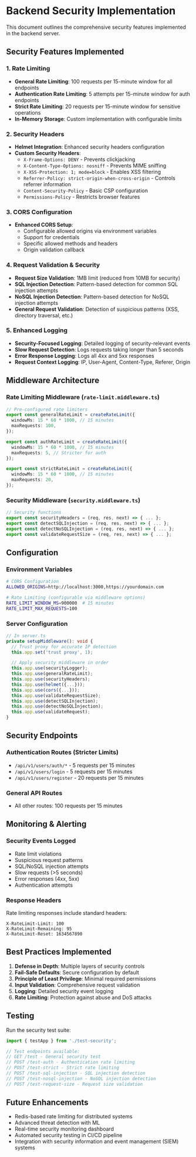 # Backend Security Implementation

This document outlines the comprehensive security features implemented in the backend server.

## Security Features Implemented

### 1. Rate Limiting
- **General Rate Limiting**: 100 requests per 15-minute window for all endpoints
- **Authentication Rate Limiting**: 5 attempts per 15-minute window for auth endpoints
- **Strict Rate Limiting**: 20 requests per 15-minute window for sensitive operations
- **In-Memory Storage**: Custom implementation with configurable limits

### 2. Security Headers
- **Helmet Integration**: Enhanced security headers configuration
- **Custom Security Headers**:
  - `X-Frame-Options: DENY` - Prevents clickjacking
  - `X-Content-Type-Options: nosniff` - Prevents MIME sniffing
  - `X-XSS-Protection: 1; mode=block` - Enables XSS filtering
  - `Referrer-Policy: strict-origin-when-cross-origin` - Controls referrer information
  - `Content-Security-Policy` - Basic CSP configuration
  - `Permissions-Policy` - Restricts browser features

### 3. CORS Configuration
- **Enhanced CORS Setup**:
  - Configurable allowed origins via environment variables
  - Support for credentials
  - Specific allowed methods and headers
  - Origin validation callback

### 4. Request Validation & Security
- **Request Size Validation**: 1MB limit (reduced from 10MB for security)
- **SQL Injection Detection**: Pattern-based detection for common SQL injection attempts
- **NoSQL Injection Detection**: Pattern-based detection for NoSQL injection attempts
- **General Request Validation**: Detection of suspicious patterns (XSS, directory traversal, etc.)

### 5. Enhanced Logging
- **Security-Focused Logging**: Detailed logging of security-relevant events
- **Slow Request Detection**: Logs requests taking longer than 5 seconds
- **Error Response Logging**: Logs all 4xx and 5xx responses
- **Request Context Logging**: IP, User-Agent, Content-Type, Referer, Origin

## Middleware Architecture

### Rate Limiting Middleware (`rate-limit.middleware.ts`)
```typescript
// Pre-configured rate limiters
export const generalRateLimit = createRateLimit({
  windowMs: 15 * 60 * 1000, // 15 minutes
  maxRequests: 100,
});

export const authRateLimit = createRateLimit({
  windowMs: 15 * 60 * 1000, // 15 minutes
  maxRequests: 5, // Stricter for auth
});

export const strictRateLimit = createRateLimit({
  windowMs: 15 * 60 * 1000, // 15 minutes
  maxRequests: 20,
});
```

### Security Middleware (`security.middleware.ts`)
```typescript
// Security functions
export const securityHeaders = (req, res, next) => { ... };
export const detectSQLInjection = (req, res, next) => { ... };
export const detectNoSQLInjection = (req, res, next) => { ... };
export const validateRequestSize = (req, res, next) => { ... };
```

## Configuration

### Environment Variables
```bash
# CORS Configuration
ALLOWED_ORIGINS=http://localhost:3000,https://yourdomain.com

# Rate Limiting (configurable via middleware options)
RATE_LIMIT_WINDOW_MS=900000  # 15 minutes
RATE_LIMIT_MAX_REQUESTS=100
```

### Server Configuration
```typescript
// In server.ts
private setupMiddleware(): void {
  // Trust proxy for accurate IP detection
  this.app.set('trust proxy', 1);

  // Apply security middleware in order
  this.app.use(securityLogger);
  this.app.use(generalRateLimit);
  this.app.use(securityHeaders);
  this.app.use(helmet({...}));
  this.app.use(cors({...}));
  this.app.use(validateRequestSize);
  this.app.use(detectSQLInjection);
  this.app.use(detectNoSQLInjection);
  this.app.use(validateRequest);
}
```

## Security Endpoints

### Authentication Routes (Stricter Limits)
- `/api/v1/users/auth/*` - 5 requests per 15 minutes
- `/api/v1/users/login` - 5 requests per 15 minutes
- `/api/v1/users/register` - 20 requests per 15 minutes

### General API Routes
- All other routes: 100 requests per 15 minutes

## Monitoring & Alerting

### Security Events Logged
- Rate limit violations
- Suspicious request patterns
- SQL/NoSQL injection attempts
- Slow requests (>5 seconds)
- Error responses (4xx, 5xx)
- Authentication attempts

### Response Headers
Rate limiting responses include standard headers:
```
X-RateLimit-Limit: 100
X-RateLimit-Remaining: 95
X-RateLimit-Reset: 1634567890
```

## Best Practices Implemented

1. **Defense in Depth**: Multiple layers of security controls
2. **Fail-Safe Defaults**: Secure configuration by default
3. **Principle of Least Privilege**: Minimal required permissions
4. **Input Validation**: Comprehensive request validation
5. **Logging**: Detailed security event logging
6. **Rate Limiting**: Protection against abuse and DoS attacks

## Testing

Run the security test suite:
```typescript
import { testApp } from './test-security';

// Test endpoints available:
// GET /test - General security test
// POST /test-auth - Authentication rate limiting
// POST /test-strict - Strict rate limiting
// POST /test-sql-injection - SQL injection detection
// POST /test-nosql-injection - NoSQL injection detection
// POST /test-request-size - Request size validation
```

## Future Enhancements

- Redis-based rate limiting for distributed systems
- Advanced threat detection with ML
- Real-time security monitoring dashboard
- Automated security testing in CI/CD pipeline
- Integration with security information and event management (SIEM) systems
